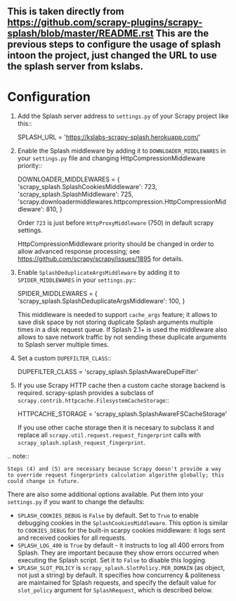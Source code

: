 ## This is taken directly from https://github.com/scrapy-plugins/scrapy-splash/blob/master/README.rst This are the previous steps to configure the usage of splash intoon the project, just changed the URL to use the splash server from kslabs.

Configuration
=============

1. Add the Splash server address to ``settings.py`` of your Scrapy project
   like this::

      SPLASH_URL = 'https://kslabs-scrapy-splash.herokuapp.com/'

2. Enable the Splash middleware by adding it to ``DOWNLOADER_MIDDLEWARES``
   in your ``settings.py`` file and changing HttpCompressionMiddleware
   priority::

      DOWNLOADER_MIDDLEWARES = {
          'scrapy_splash.SplashCookiesMiddleware': 723,
          'scrapy_splash.SplashMiddleware': 725,
          'scrapy.downloadermiddlewares.httpcompression.HttpCompressionMiddleware': 810,
      }

   Order `723` is just before `HttpProxyMiddleware` (750) in default
   scrapy settings.

   HttpCompressionMiddleware priority should be changed in order to allow
   advanced response processing; see https://github.com/scrapy/scrapy/issues/1895
   for details.

3. Enable ``SplashDeduplicateArgsMiddleware`` by adding it to
   ``SPIDER_MIDDLEWARES`` in your ``settings.py``::

      SPIDER_MIDDLEWARES = {
          'scrapy_splash.SplashDeduplicateArgsMiddleware': 100,
      }

   This middleware is needed to support ``cache_args`` feature; it allows
   to save disk space by not storing duplicate Splash arguments multiple
   times in a disk request queue. If Splash 2.1+ is used the middleware
   also allows to save network traffic by not sending these duplicate
   arguments to Splash server multiple times.

4. Set a custom ``DUPEFILTER_CLASS``::

      DUPEFILTER_CLASS = 'scrapy_splash.SplashAwareDupeFilter'

5. If you use Scrapy HTTP cache then a custom cache storage backend
   is required. scrapy-splash provides a subclass of
   ``scrapy.contrib.httpcache.FilesystemCacheStorage``::

      HTTPCACHE_STORAGE = 'scrapy_splash.SplashAwareFSCacheStorage'

   If you use other cache storage then it is necesary to subclass it and
   replace all ``scrapy.util.request.request_fingerprint`` calls with
   ``scrapy_splash.splash_request_fingerprint``.

.. note::

    Steps (4) and (5) are necessary because Scrapy doesn't provide a way
    to override request fingerprints calculation algorithm globally; this
    could change in future.


There are also some additional options available.
Put them into your ``settings.py`` if you want to change the defaults:

* ``SPLASH_COOKIES_DEBUG`` is ``False`` by default.
  Set to ``True`` to enable debugging cookies in the ``SplashCookiesMiddleware``.
  This option is similar to ``COOKIES_DEBUG``
  for the built-in scarpy cookies middleware: it logs sent and received cookies
  for all requests.
* ``SPLASH_LOG_400`` is ``True`` by default - it instructs to log all 400 errors
  from Splash. They are important because they show errors occurred
  when executing the Splash script. Set it to ``False`` to disable this logging.
* ``SPLASH_SLOT_POLICY`` is ``scrapy_splash.SlotPolicy.PER_DOMAIN`` (as object, not just a string) by default.
  It specifies how concurrency & politeness are maintained for Splash requests,
  and specify the default value for ``slot_policy`` argument for
  ``SplashRequest``, which is described below.